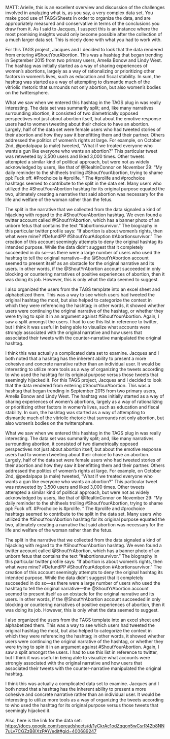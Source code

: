 MATT: Arielle, this is an excellent overview and discussion of the challenges involved in analyzing what is, as you say, a very complex data set. You make good use of TAGS/Sheets in order to organize the data, and are appropriately measured and conservative in terms of the conclusions you draw from it. As I said to Jacques, I suspect this is an instance where the most promising insights would only become possible after the collection of a much larger data set. This is nicely done with what you had to work with.


For this TAGS project, Jacques and I decided to look that the data rendered from entering #ShoutYourAbortion. This was a hashtag that began trending in September 2015 from two primary users, Amelia Bonow and Lindy West. The hashtag was initially started as a way of sharing experiences of women’s abortions, largely as a way of rationalizing or prioritizing other factors in women’s lives, such as education and fiscal stability. In sum, the hashtag was started as a way of attempting to dismantle much of the vitriolic rhetoric that surrounds not only abortion, but also women’s bodies on the twittersphere. 

What we saw when we entered this hashtag in the TAGS plug in was really interesting. The data set was summarily split; and, like many narratives surrounding abortion, it consisted of two diametrically opposed perspectives not just about abortion itself, but about the emotive response users had to women tweeting about their choice to have an abortion.  Largely, half of the data set were female users who had tweeted stories of their abortion and how they saw it benefitting them and their partner. Others addressed the politics of women’s rights at large. For example, on October 2nd, @pedalpapa (a male) tweeted, “What if we treated everyone who wants a gun like everyone who wants an abortion?” This particular tweet was retweeted by 3,500 users and liked 3,000 times. Other tweets attempted a similar kind of political approach, but were not as widely acknowledged by users, like that of @RealtinConnor on November 29: “My daily reminder to the shitheels trolling #ShoutYourAbortion, trying to shame ppl: Fuck off. #Prochoice is #prolife. “ The #prolife and #prochoice hashtags seemed to contribute to the split in the data set. Many users who utilized the #ShoutYourAbortion hashtag for its original purpose equated the two, ultimately creating a narrative that said abortion was necessary for the life and welfare of the woman rather than the fetus. 

The split in the narrative that we collected from the data signaled a kind of hijacking with regard to the #ShoutYourAbortion hashtag. We even found a twitter account called @ShoutYrAbortion, which has a banner photo of an unborn fetus that contains the text “#abortionsurvivor.” The biography in this particular twitter profile says: “If abortion is about women’s rights, then what were mine? #DefundPP #ShoutYourAdoption #Abortionsurvivor.”  The creation of this account seemingly attempts to deny the original hashtag its intended purpose. While the data didn’t suggest that it completely succeeded in do so—as there were a large number of users who used the hashtag to tell the original narrative—the @ShoutYrAbortion account seemed to present itself as an obstacle for the original narrative and its users. In other words, if the @ShoutYrAbortion account succeeded in only blocking or countering narratives of positive experiences of abortion, then it was doing its job. However, this is only what the data seemed to suggest.  

I also organized the users from the TAGS template into an excel sheet and alphabetized them. This was a way to see which users had tweeted the original hashtag the most, but also helped to categorize the context in which they were referencing the hashtag; in other words, it showed whether users were continuing the original narrative of the hashtag, or whether they were trying to spin it in an argument against #ShoutYourAbortion. Again, I saw a split amongst the users. I had to use this list in reference to twitter, but I think it was useful in being able to visualize what accounts were strongly associated with the original narrative and how users that associated their tweets with the counter-narrative manipulated the original hashtag. 

I think this was actually a complicated data set to examine. Jacques and I both noted that a hashtag has the inherent ability to present a more cohesive and concrete narrative rather than an individual user. It would be interesting to utilize more tools as a way of organizing the tweets according to who used the hashtag for its original purpose versus those tweets that seemingly hijacked it. 
For this TAGS project, Jacques and I decided to look that the data rendered from entering #ShoutYourAbortion. This was a hashtag that began trending in September 2015 from two primary users, Amelia Bonow and Lindy West. The hashtag was initially started as a way of sharing experiences of women’s abortions, largely as a way of rationalizing or prioritizing other factors in women’s lives, such as education and fiscal stability. In sum, the hashtag was started as a way of attempting to dismantle much of the vitriolic rhetoric that surrounds not only abortion, but also women’s bodies on the twittersphere. 

What we saw when we entered this hashtag in the TAGS plug in was really interesting. The data set was summarily split; and, like many narratives surrounding abortion, it consisted of two diametrically opposed perspectives not just about abortion itself, but about the emotive response users had to women tweeting about their choice to have an abortion.  Largely, half of the data set were female users who had tweeted stories of their abortion and how they saw it benefitting them and their partner. Others addressed the politics of women’s rights at large. For example, on October 2nd, @pedalpapa (a male) tweeted, “What if we treated everyone who wants a gun like everyone who wants an abortion?” This particular tweet was retweeted by 3,500 users and liked 3,000 times. Other tweets attempted a similar kind of political approach, but were not as widely acknowledged by users, like that of @RealtinConnor on November 29: “My daily reminder to the shitheels trolling #ShoutYourAbortion, trying to shame ppl: Fuck off. #Prochoice is #prolife. “ The #prolife and #prochoice hashtags seemed to contribute to the split in the data set. Many users who utilized the #ShoutYourAbortion hashtag for its original purpose equated the two, ultimately creating a narrative that said abortion was necessary for the life and welfare of the woman rather than the fetus. 

The split in the narrative that we collected from the data signaled a kind of hijacking with regard to the #ShoutYourAbortion hashtag. We even found a twitter account called @ShoutYrAbortion, which has a banner photo of an unborn fetus that contains the text “#abortionsurvivor.” The biography in this particular twitter profile says: “If abortion is about women’s rights, then what were mine? #DefundPP #ShoutYourAdoption #Abortionsurvivor.”  The creation of this account seemingly attempts to deny the original hashtag its intended purpose. While the data didn’t suggest that it completely succeeded in do so—as there were a large number of users who used the hashtag to tell the original narrative—the @ShoutYrAbortion account seemed to present itself as an obstacle for the original narrative and its users. In other words, if the @ShoutYrAbortion account succeeded in only blocking or countering narratives of positive experiences of abortion, then it was doing its job. However, this is only what the data seemed to suggest.  

I also organized the users from the TAGS template into an excel sheet and alphabetized them. This was a way to see which users had tweeted the original hashtag the most, but also helped to categorize the context in which they were referencing the hashtag; in other words, it showed whether users were continuing the original narrative of the hashtag, or whether they were trying to spin it in an argument against #ShoutYourAbortion. Again, I saw a split amongst the users. I had to use this list in reference to twitter, but I think it was useful in being able to visualize what accounts were strongly associated with the original narrative and how users that associated their tweets with the counter-narrative manipulated the original hashtag. 

I think this was actually a complicated data set to examine. Jacques and I both noted that a hashtag has the inherent ability to present a more cohesive and concrete narrative rather than an individual user. It would be interesting to utilize more tools as a way of organizing the tweets according to who used the hashtag for its original purpose versus those tweets that seemingly hijacked it. 


Also, here is the link for the data set: https://docs.google.com/spreadsheets/d/1yCkrAc1odZqqon5wCsrR42b8NN7uLv7CGZzB8IXzPAY/edit#gid=400689247
